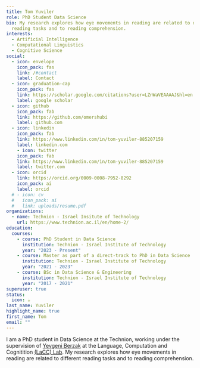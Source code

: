 ```yaml
---
title: Tom Yuviler
role: PhD Student Data Science 
bio: My research explores how eye movements in reading are related to different
  reading tasks and to reading comprehension.
interests:
  - Artificial Intelligence
  - Computational Linguistics
  - Cognitive Science
social:
  - icon: envelope
    icon_pack: fas
    link: /#contact
    label: Contact
  - icon: graduation-cap
    icon_pack: fas
    link: https://scholar.google.com/citations?user=LZnWaVEAAAAJ&hl=en
    label: google scholar
  - icon: github
    icon_pack: fab
    link: https://github.com/omershubi
    label: github.com
  - icon: linkedin
    icon_pack: fab
    link: https://www.linkedin.com/in/tom-yuviler-885207159
    label: linkedin.com
    - icon: twitter
    icon_pack: fab
    link: https://www.linkedin.com/in/tom-yuviler-885207159
    label: twitter.com
  - icon: orcid
    link: https://orcid.org/0009-0008-7952-8292
    icon_pack: ai
    label: orcid
  # - icon: cv
  #   icon_pack: ai
  #   link: uploads/resume.pdf
organizations:
  - name: Technion - Israel Insitute of Technology
    url: https://www.technion.ac.il/en/home-2/
education:
  courses:
    - course: PhD Student in Data Science
      institution: Technion - Israel Institute of Technology
      year: "2023 - Present"
    - course: Master as part of a direct-track to PhD in Data Science
      institution: Technion - Israel Institute of Technology
      year: "2021 - 2023"
    - course: BSc in Data Science & Engineering
      institution: Technion - Israel Institute of Technology
      year: "2017 - 2021"
superuser: true
status:
  icon: ☕️
last_name: Yuviler
highlight_name: true
first_name: Tom
email: ""
---
```

I am a PhD student in Data Science at the Technion, working under the supervision of [Yevgeni Berzak](https://dds.technion.ac.il/academicstaff/yevgeni-berzak/) at the Language, Computation and Cognitition [(LaCC) Lab](https://lacclab.github.io/).
My research explores how eye movements in reading are related to different reading tasks and to reading comprehension.
